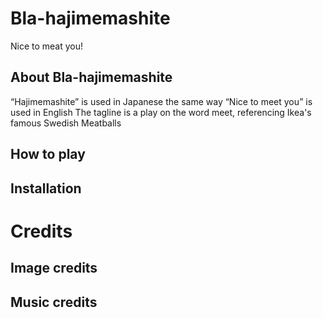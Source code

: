 # Bla-hajimemashite
Nice to meat you!

## About Bla-hajimemashite
“Hajimemashite” is used in Japanese the same way “Nice to meet you” is used in English
The tagline is a play on the word meet, referencing Ikea's famous Swedish Meatballs

## How to play

## Installation

# Credits
## Image credits

## Music credits

